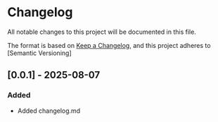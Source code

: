 # Changelog

All notable changes to this project will be documented in this file.

The format is based on [Keep a Changelog](https://keepachangelog.com/en/1.1.0/),
and this project adheres to [Semantic Versioning]

## [0.0.1] - 2025-08-07

### Added
- Added changelog.md